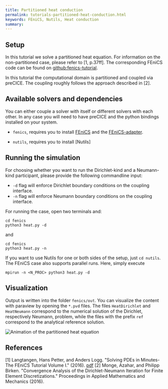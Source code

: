```yaml
---
title: Partitioned heat conduction
permalink: tutorials-partitioned-heat-conduction.html
keywords: FEniCS, Nutils, Heat conduction
summary:
---
```


## Setup

In this tutorial we solve a partitioned heat equation. For information on the non-partitioned case, please refer to [1, p.37ff]. The corresponding FEniCS code can be found on [github:fenics-tutorial](https://github.com/hplgit/fenics-tutorial/blob/master/pub/python/vol1/ft03_heat.py).

In this tutorial the computational domain is partitioned and coupled via preCICE. The coupling roughly follows the approach described in [2].

## Available solvers and dependencies

You can either couple a solver with itself or different solvers with each other. In any case you will need to have preCICE and the python bindings installed on your system.

* `fenics`, requires you to install [FEniCS](https://fenicsproject.org/download/) and the [FEniCS-adapter](https://github.com/precice/fenics-adapter). 

* `nutils`, requires you to install [Nutils]

## Running the simulation

For choosing whether you want to run the Dirichlet-kind and a Neumann-kind participant, please provide the following commandline input:

* `-d` flag will enforce Dirichlet boundary conditions on the coupling interface.
* `-n` flag will enforce Neumann boundary conditions on the coupling interface.

For running the case, open two terminals and:

```
cd fenics
python3 heat.py -d
```

and

```
cd fenics
python3 heat.py -n
```

If you want to use Nutils for one or both sides of the setup, just `cd nutils`. The FEniCS case also supports parallel runs. Here, simply execute

```
mpirun -n <N_PROC> python3 heat.py -d
```

## Visualization

Output is written into the folder `fenics/out`. You can visualize the content with paraview by opening the `*.pvd` files. The files `HeatDirichlet` and `HeatNeumann` correspond to the numerical solution of the Dirichlet, respectively Neumann, problem, while the files with the prefix `ref` correspond to the analytical reference solution.

![Animation of the partitioned heat equation](HT_FEniCS_movie.gif)

## References

[1] Langtangen, Hans Petter, and Anders Logg. "Solving PDEs in Minutes-The FEniCS Tutorial Volume I." (2016). [pdf](https://fenicsproject.org/pub/tutorial/pdf/fenics-tutorial-vol1.pdf)
[2] Monge, Azahar, and Philipp Birken. "Convergence Analysis of the Dirichlet-Neumann Iteration for Finite Element Discretizations." Proceedings in Applied Mathematics and Mechanics (2016).
